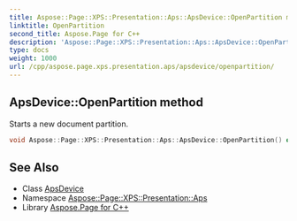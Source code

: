 ```yaml
---
title: Aspose::Page::XPS::Presentation::Aps::ApsDevice::OpenPartition method
linktitle: OpenPartition
second_title: Aspose.Page for C++
description: 'Aspose::Page::XPS::Presentation::Aps::ApsDevice::OpenPartition method. Starts a new document partition in C++.'
type: docs
weight: 1000
url: /cpp/aspose.page.xps.presentation.aps/apsdevice/openpartition/
---
```

## ApsDevice::OpenPartition method


Starts a new document partition.

```cpp
void Aspose::Page::XPS::Presentation::Aps::ApsDevice::OpenPartition() override
```

## See Also

* Class [ApsDevice](../)
* Namespace [Aspose::Page::XPS::Presentation::Aps](../../)
* Library [Aspose.Page for C++](../../../)

